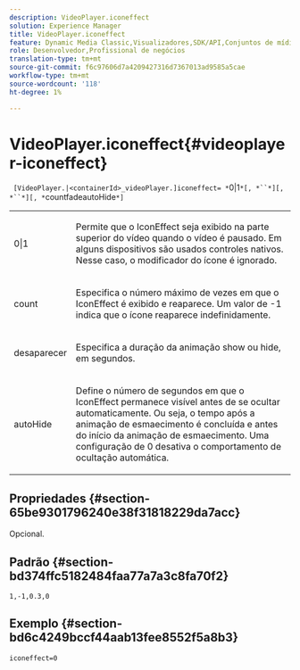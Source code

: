 ```yaml
---
description: VideoPlayer.iconeffect
solution: Experience Manager
title: VideoPlayer.iconeffect
feature: Dynamic Media Classic,Visualizadores,SDK/API,Conjuntos de mídias mistas
role: Desenvolvedor,Profissional de negócios
translation-type: tm+mt
source-git-commit: f6c97606d7a4209427316d7367013ad9585a5cae
workflow-type: tm+mt
source-wordcount: '118'
ht-degree: 1%

---
```



# VideoPlayer.iconeffect{#videoplayer-iconeffect}

` [VideoPlayer.|<containerId>_videoPlayer.]iconeffect= *`0|1`*[, *``*][, *``*][, *`countfadeautoHide`*]`

<table id="table_38995A95977645AD8716203987DD9909"> 
 <tbody> 
  <tr> 
   <td colname="col1"> <p> <span class="codeph"> <span class="varname"> 0|1</span> </span> </p> </td> 
   <td colname="col2"> <p> Permite que o IconEffect seja exibido na parte superior do vídeo quando o vídeo é pausado. Em alguns dispositivos são usados controles nativos. Nesse caso, o modificador do ícone <span class="codeph"></span> é ignorado. </p> </td> 
  </tr> 
  <tr> 
   <td colname="col1"> <p> <span class="codeph"> <span class="varname"> count</span> </span> </p> </td> 
   <td colname="col2"> <p> Especifica o número máximo de vezes em que o IconEffect é exibido e reaparece. Um valor de <span class="codeph"> -1</span> indica que o ícone reaparece indefinidamente. </p> </td> 
  </tr> 
  <tr> 
   <td colname="col1"> <p> <span class="codeph"> <span class="varname"> desaparecer</span> </span> </p> </td> 
   <td colname="col2"> <p> Especifica a duração da animação show ou hide, em segundos. </p> </td> 
  </tr> 
  <tr> 
   <td colname="col1"> <p> <span class="codeph"> <span class="varname"> autoHide</span> </span> </p> </td> 
   <td colname="col2"> <p> Define o número de segundos em que o IconEffect permanece visível antes de se ocultar automaticamente. Ou seja, o tempo após a animação de esmaecimento é concluída e antes do início da animação de esmaecimento. Uma configuração de <span class="codeph"> 0</span> desativa o comportamento de ocultação automática. </p> </td> 
  </tr> 
 </tbody> 
</table>

## Propriedades {#section-65be9301796240e38f31818229da7acc}

Opcional.

## Padrão {#section-bd374ffc5182484faa77a7a3c8fa70f2}

`1,-1,0.3,0`

## Exemplo {#section-bd6c4249bccf44aab13fee8552f5a8b3}

`iconeffect=0`
